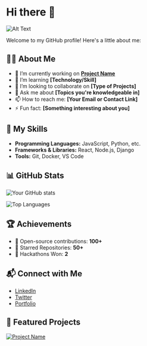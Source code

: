 # Hi there 👋
![Alt Text]([https://media.giphy.com/media/example.gif](https://user-images.githubusercontent.com/48678280/88862734-4903af80-d201-11ea-968b-9c939d88a37c.gif))

Welcome to my GitHub profile! Here's a little about me:

## 🧑‍💻 About Me
- 🔭 I’m currently working on **[Project Name](project-link)**
- 🌱 I’m learning **[Technology/Skill]**
- 👯 I’m looking to collaborate on **[Type of Projects]**
- 💬 Ask me about **[Topics you're knowledgeable in]**
- 📫 How to reach me: **[Your Email or Contact Link]**
- ⚡ Fun fact: **[Something interesting about you]**

## 🚀 My Skills
- **Programming Languages:** JavaScript, Python, etc.
- **Frameworks & Libraries:** React, Node.js, Django
- **Tools:** Git, Docker, VS Code

## 📊 GitHub Stats
![Your GitHub stats](https://github-readme-stats.vercel.app/api?username=your-username&show_icons=true&theme=radical)

![Top Languages](https://github-readme-stats.vercel.app/api/top-langs/?username=your-username&layout=compact&theme=radical)

## 🏆 Achievements
- 🥇 Open-source contributions: **100+**
- 🌟 Starred Repositories: **50+**
- 🏅 Hackathons Won: **2**

## 📬 Connect with Me
- [LinkedIn](https://linkedin.com/in/your-username)
- [Twitter](https://twitter.com/your-username)
- [Portfolio](https://your-portfolio.com)

## 🎨 Featured Projects
[![Project Name](https://github-readme-stats.vercel.app/api/pin/?username=your-username&repo=repository-name&theme=radical)](https://github.com/your-username/repository-name)
